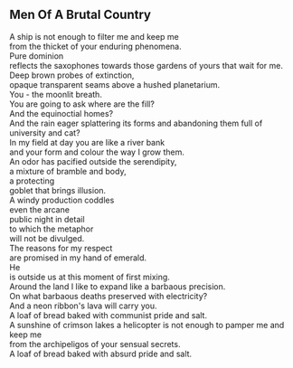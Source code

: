 Men Of A Brutal Country
-----------------------
A ship is not enough to filter me and keep me  
from the thicket of your enduring phenomena.  
Pure dominion  
reflects the saxophones towards those gardens of yours that wait for me.  
Deep brown probes of extinction,  
opaque transparent seams above a hushed planetarium.  
You - the moonlit breath.  
You are going to ask where are the fill?  
And the equinoctial homes?  
And the rain eager splattering its forms and abandoning them full of  
university and cat?  
In my field at day you are like a river bank  
and your form and colour the way I grow them.  
An odor has pacified outside the serendipity,  
a mixture of bramble and body,  
a protecting  
goblet that brings illusion.  
A windy production coddles  
even the arcane  
public night in detail  
to which the metaphor  
will not be divulged.  
The reasons for my respect  
are promised in my hand of emerald.  
He  
is outside us at this moment of first mixing.  
Around the land I like to expand like a barbaous precision.  
On what barbaous deaths preserved with electricity?  
And a neon ribbon's lava will carry you.  
A loaf of bread baked with communist pride and salt.  
A sunshine of crimson lakes a helicopter is not enough to pamper me and keep me  
from the archipeligos of your sensual secrets.  
A loaf of bread baked with absurd pride and salt.  
